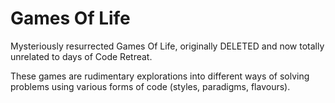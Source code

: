 Games Of Life
========================================================================

Mysteriously resurrected Games Of Life, originally DELETED and now totally
unrelated to days of Code Retreat.

These games are rudimentary explorations into different ways of solving
problems using various forms of code (styles, paradigms, flavours).

